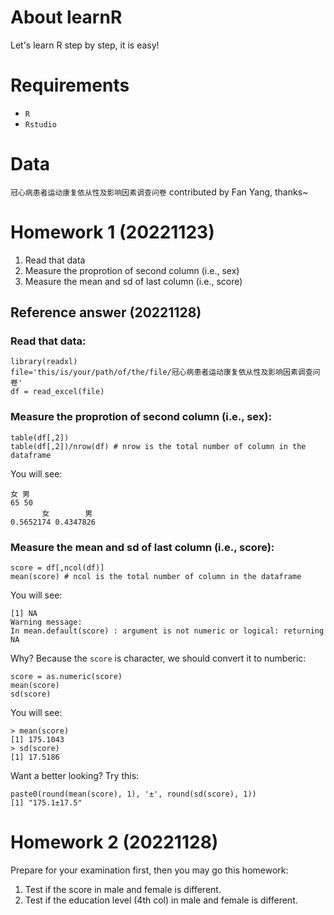 # About learnR
Let's learn R step by step, it is easy!

# Requirements
- `R`
- `Rstudio`
 
# Data 
`冠心病患者运动康复依从性及影响因素调查问卷` contributed by Fan Yang, thanks~

# Homework 1 (20221123)
1. Read that data
2. Measure the proprotion of second column (i.e., sex)
3. Measure the mean and sd of last column (i.e., score)  

## Reference answer (20221128)
### Read that data:
```  
library(readxl)
file='this/is/your/path/of/the/file/冠心病患者运动康复依从性及影响因素调查问卷'
df = read_excel(file)
``` 
### Measure the proprotion of second column (i.e., sex):  
``` 
table(df[,2])
table(df[,2])/nrow(df) # nrow is the total number of column in the dataframe
```
You will see:  
```
女 男 
65 50 
       女        男 
0.5652174 0.4347826 
```
### Measure the mean and sd of last column (i.e., score):  
```
score = df[,ncol(df)]
mean(score) # ncol is the total number of column in the dataframe
```
You will see:  
```
[1] NA
Warning message:
In mean.default(score) : argument is not numeric or logical: returning NA
```
Why? Because the `score` is character, we should convert it to numberic:
```
score = as.numeric(score)
mean(score)
sd(score)
```
You will see:  
```
> mean(score)
[1] 175.1043
> sd(score)
[1] 17.5186
```
Want a better looking? Try this:
```
paste0(round(mean(score), 1), '±', round(sd(score), 1))
[1] "175.1±17.5"
```

# Homework 2 (20221128)
Prepare for your examination first, then you may go this homework:
1. Test if the score in male and female is different.
2. Test if the education level (4th col) in male and female is different.

